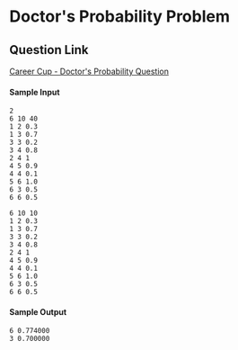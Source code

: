 # Doctor's Probability Problem

## Question Link

[Career Cup - Doctor's Probability Question](www.careercup.com/question?id=5762787884662784)

#### Sample Input

```
2
6 10 40
1 2 0.3
1 3 0.7
3 3 0.2
3 4 0.8
2 4 1
4 5 0.9
4 4 0.1
5 6 1.0
6 3 0.5
6 6 0.5

6 10 10
1 2 0.3
1 3 0.7
3 3 0.2
3 4 0.8
2 4 1
4 5 0.9
4 4 0.1
5 6 1.0
6 3 0.5
6 6 0.5
```

#### Sample Output

```
6 0.774000
3 0.700000
```
